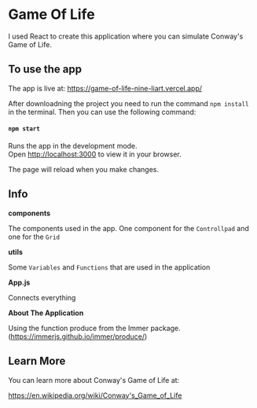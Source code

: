 # Game Of Life

I used React to create this application where you can simulate Conway's Game of Life.

## To use the app

The app is live at: https://game-of-life-nine-liart.vercel.app/

After downloadning the project you need to run the command `npm install` in the terminal. Then you can use the following command:

#### `npm start`

Runs the app in the development mode.\
Open [http://localhost:3000](http://localhost:3000) to view it in your browser.

The page will reload when you make changes.

## Info

**components**

The components used in the app. One component for the `Controllpad` and one for the `Grid`

**utils**

Some `Variables` and `Functions` that are used in the application

**App.js**

Connects everything

**About The Application**

Using the function produce from the Immer package.
(https://immerjs.github.io/immer/produce/)

## Learn More

You can learn more about Conway's Game of Life at:

https://en.wikipedia.org/wiki/Conway's_Game_of_Life
